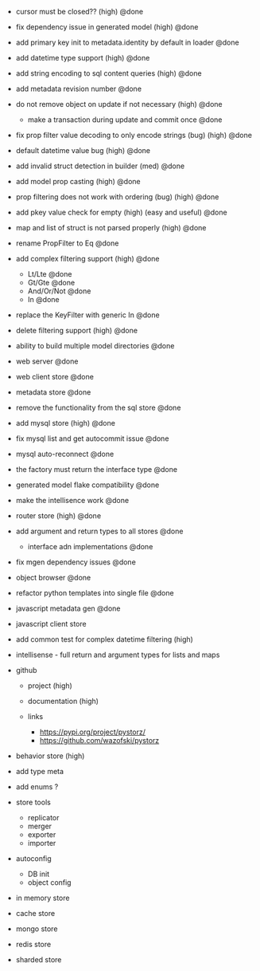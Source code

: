 - cursor must be closed?? (high) @done
- fix dependency issue in generated model (high) @done
- add primary key init to metadata.identity by default in loader @done
- add datetime type support (high) @done
- add string encoding to sql content queries (high) @done
- add metadata revision number @done
- do not remove object on update if not necessary (high) @done
    - make a transaction during update and commit once @done
- fix prop filter value decoding to only encode strings (bug) (high) @done
- default datetime value bug (high) @done
- add invalid struct detection in builder (med) @done
- add model prop casting (high) @done
- prop filtering does not work with ordering (bug) (high) @done
- add pkey value check for empty (high) (easy and useful) @done
- map and list of struct is not parsed properly (high) @done
- rename PropFilter to Eq @done
- add complex filtering support (high) @done
    - Lt/Lte @done
    - Gt/Gte @done
    - And/Or/Not @done
    - In @done
- replace the KeyFilter with generic In @done
- delete filtering support (high) @done
- ability to build multiple model directories @done
- web server @done
- web client store @done
- metadata store @done
- remove the functionality from the sql store @done
- add mysql store (high) @done
- fix mysql list and get autocommit issue @done
- mysql auto-reconnect @done

- the factory must return the interface type @done
- generated model flake compatibility @done
- make the intellisence work @done

- router store (high) @done

- add argument and return types to all stores @done
    - interface adn implementations @done

- fix mgen dependency issues @done
- object browser @done

- refactor python templates into single file @done
- javascript metadata gen @done

- javascript client store

- add common test for complex datetime filtering (high)
- intellisense - full return and argument types for lists and maps

- github
    - project (high)
    - documentation (high)

    - links
        - https://pypi.org/project/pystorz/
        - https://github.com/wazofski/pystorz

- behavior store (high)

- add type meta

- add enums ?
- store tools
    - replicator
    - merger
    - exporter
    - importer

- autoconfig
    - DB init
    - object config

- in memory store
- cache store
- mongo store
- redis store

- sharded store
